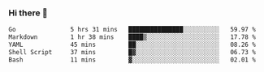 ### Hi there 👋

<!--
**yeya24/yeya24** is a ✨ _special_ ✨ repository because its `README.md` (this file) appears on your GitHub profile.

Here are some ideas to get you started:

- 🔭 I’m currently working on ...
- 🌱 I’m currently learning ...
- 👯 I’m looking to collaborate on ...
- 🤔 I’m looking for help with ...
- 💬 Ask me about ...
- 📫 How to reach me: ...
- 😄 Pronouns: ...
- ⚡ Fun fact: ...
-->

<!--START_SECTION:waka-->

```txt
Go               5 hrs 31 mins   ███████████████░░░░░░░░░░   59.97 %
Markdown         1 hr 38 mins    ████▒░░░░░░░░░░░░░░░░░░░░   17.78 %
YAML             45 mins         ██░░░░░░░░░░░░░░░░░░░░░░░   08.26 %
Shell Script     37 mins         █▓░░░░░░░░░░░░░░░░░░░░░░░   06.73 %
Bash             11 mins         ▓░░░░░░░░░░░░░░░░░░░░░░░░   02.01 %
```

<!--END_SECTION:waka-->
